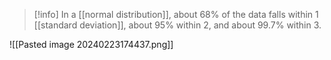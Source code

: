 > [!info] In a [[normal distribution]], about 68% of the data falls within 1 [[standard deviation]], about 95% within 2, and about 99.7% within 3.

![[Pasted image 20240223174437.png]]
